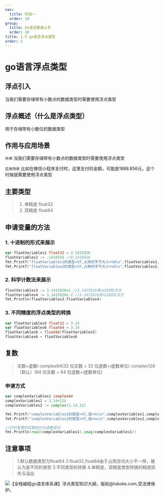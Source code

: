 ```yaml
---
nav:
  title: 阶段一
  order: 10
group:
  title: Go语言极速上手
  order: 10
title: 1.5 go语言浮点类型
order: 5
---
```


# go语言浮点类型

## 浮点引入

当我们需要存储带有小数点的数据类型时需要使用浮点类型

## 浮点概述（什么是浮点类型）

用于存储带有小数位的数据类型

## 作用与应用场景

`作用`
当我们需要存储带有小数点的数据类型时需要使用浮点类型

`应用场景`
比如在微信小程序支付时，这里支付的金额，可能是1888.856元，这个时候就需要使用浮点类型

## 主要类型

> 1. 单精度 float32
> 2. 双精度 float64

## 申请变量的方法

### 1. 十进制的形式来展示

```go
var floatVariables1 float32 = 3.1415926
floatVariables2 := .1416926 //0.1416926
fmt.Printf("floatVariables1的类型=%T,占用的字节大小=%d\n",floatVariables1,unsafe.Sizeof(floatVariables1))
fmt.Printf("floatVariables2的类型=%T,占用的字节大小=%d\n",floatVariables2,unsafe.Sizeof(floatVariables2))
```

### 2. 科学计数法来展示

```go
floatVariables3 := 3.1415926e2 //3.1415926乘以10的2次方
floatVariables4 := 3.1415926e-2 //3.1415926除以10的2次方
fmt.Println(floatVariables3,floatVariables4)
```

### 3. 不同精度的浮点类型的转换

```go
var floatVariables5 float32 = 3.14
var floatVariables6 float64 = 3.14
floatVariables6 = float64(floatVariables5)
floatVariables6 = floatVariables6
```

## 复数

> 实数+虚数i
> complex64(32 位实数 + 32 位虚数+i虚数单位)
> complex128（默认）(64 位实数 + 64 位虚数+i虚数单位)

### 申请方式

```go
var complexVariables1 complex64
complexVariables1 = 3.14+12i
complexVariables2 := complex(3.14,12)

fmt.Printf("complexVariables1的类型=%T,值=%v\n",complexVariables1,complexVariables1)
fmt.Printf("complexVariables2的类型=%T,值=%v\n",complexVariables2,complexVariables2)

//打印复数的实数部分与虚数部分
fmt.Println(real(complexVariables1),imag(complexVariables1))
```

## 注意事项

> 1.默认数据类型为float64
> 2.float32,float64由于占用空间大小不一样，被认为是不同的类型
> 3.不同类型的转换
> 4.单精度，双精度类型转换的精度损失与溢出

![【全栈编程go语言体系课】浮点类型知识大纲，版权@luboke.com,受法律保护。](https://wsk-mweb.oss-cn-hangzhou.aliyuncs.com/ipic/2021-06-25-144417.png)